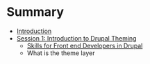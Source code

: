 # Summary

* [Introduction](README.md)
* [Session 1: Introduction to Drupal Theming](introduction_to_drupal_theming.md)
   * [Skills for Front end Developers in Drupal](skills_for_front_end_developers_in_drupal.md)
   * What is the theme layer

